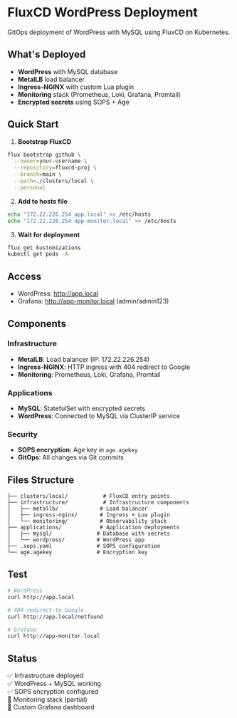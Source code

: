 # FluxCD WordPress Deployment

GitOps deployment of WordPress with MySQL using FluxCD on Kubernetes.

## What's Deployed

- **WordPress** with MySQL database
- **MetalLB** load balancer
- **Ingress-NGINX** with custom Lua plugin
- **Monitoring** stack (Prometheus, Loki, Grafana, Promtail)
- **Encrypted secrets** using SOPS + Age

## Quick Start

1. **Bootstrap FluxCD**
```bash
flux bootstrap github \
  --owner=your-username \
  --repository=fluxcd-proj \
  --branch=main \
  --path=./clusters/local \
  --personal
```

2. **Add to hosts file**
```bash
echo "172.22.226.254 app.local" >> /etc/hosts
echo "172.22.226.254 app-monitor.local" >> /etc/hosts
```

3. **Wait for deployment**
```bash
flux get kustomizations
kubectl get pods -A
```

## Access

- WordPress: http://app.local
- Grafana: http://app-monitor.local (admin/admin123)

## Components

### Infrastructure
- **MetalLB**: Load balancer (IP: 172.22.226.254)
- **Ingress-NGINX**: HTTP ingress with 404 redirect to Google
- **Monitoring**: Prometheus, Loki, Grafana, Promtail

### Applications  
- **MySQL**: StatefulSet with encrypted secrets
- **WordPress**: Connected to MySQL via ClusterIP service

### Security
- **SOPS encryption**: Age key in `age.agekey`
- **GitOps**: All changes via Git commits

## Files Structure

```
├── clusters/local/           # FluxCD entry points
├── infrastructure/           # Infrastructure components
│   ├── metallb/             # Load balancer
│   ├── ingress-nginx/       # Ingress + Lua plugin
│   └── monitoring/          # Observability stack
├── applications/            # Application deployments
│   ├── mysql/              # Database with secrets
│   └── wordpress/          # WordPress app
├── .sops.yaml              # SOPS configuration
└── age.agekey              # Encryption key
```

## Test

```bash
# WordPress
curl http://app.local

# 404 redirect to Google  
curl http://app.local/notfound

# Grafana
curl http://app-monitor.local
```

## Status

✅ Infrastructure deployed  
✅ WordPress + MySQL working  
✅ SOPS encryption configured  
🚧 Monitoring stack (partial)  
🚧 Custom Grafana dashboard  